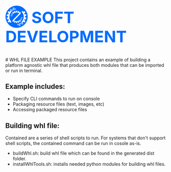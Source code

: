 <h1 style="color: #006cff; font-size: 50px;"><img style="margin-bottom: -15px;" src="doc_files/logoSolid.png" width="70"/> SOFT DEVELOPMENT </h1>
# WHL FILE EXAMPLE
This project contains an example of building a platform agnostic whl file
that produces both modules that can be imported or run in terminal.

## Example includes:
* Specify CLI commands to run on console
* Packaging resource files (text, images, etc)
* Accessing packaged resource files

## Building whl file:
Contained are a series of shell scripts to run. For systems that don't
support shell scripts, the contained command can be run in cosole as-is.

* buildWhl.sh: build whl file which can be found in the generated dist folder.
* installWhlTools.sh: installs needed python modules for building whl files.
